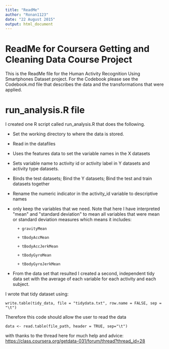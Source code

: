 ```yaml
---
title: "ReadMe"
author: "Ronan1123"
date: "22 August 2015"
output: html_document
---
```


# ReadMe for Coursera Getting and Cleaning Data Course Project

This is the ReadMe file for the Human Activity Recognition Using Smartphones Dataset project.  For the Codebook please see the Codebook.md file that describes the data and the transformations that were applied.

# run_analysis.R file
I created one R script called run_analysis.R that does the following.

* Set the working directory to where the data is stored.

* Read in the datafiles

* Uses the features data to set the variable names in the X datasets

* Sets variable name to activity id or activity label in Y datasets and activity type datasets.

* Binds the test datasets; Bind the Y datasets; Bind the test and train datasets together

* Rename the numeric indicator in the activity_id variable to descriptive names

* only keep the variables that we need. Note that here I have interpreted "mean" and "standard deviation" to mean all variables that were mean or standard deviation measures which means it includes:

        + gravityMean

        + tBodyAccMean

        + tBodyAccJerkMean

        + tBodyGyroMean

        + tBodyGyroJerkMean


* From the data set that resulted I created a second, independent tidy data set with the average of each variable for each activity and each subject.

I wrote that tidy dataset using:
```{r, echo=FALSE}
write.table(tidy_data, file = "tidydata.txt", row.name = FALSE, sep = "\t")
```

Therefore this code should allow the user to read the data
```{r, echo=FALSE}
data <- read.table(file_path, header = TRUE, sep="\t")
```

with thanks to the thread here for much help and advice: https://class.coursera.org/getdata-031/forum/thread?thread_id=28
